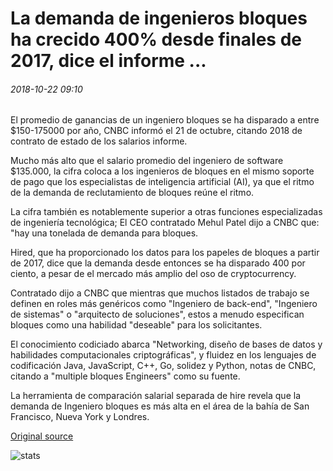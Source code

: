 # La demanda de ingenieros bloques ha crecido 400% desde finales de 2017, dice el informe ...

###### 2018-10-22 09:10

El promedio de ganancias de un ingeniero bloques se ha disparado a entre $150-175000 por año, CNBC informó el 21 de octubre, citando 2018 de contrato de estado de los salarios informe.

Mucho más alto que el salario promedio del ingeniero de software $135.000, la cifra coloca a los ingenieros de bloques en el mismo soporte de pago que los especialistas de inteligencia artificial (AI), ya que el ritmo de la demanda de reclutamiento de bloques reúne el ritmo.

La cifra también es notablemente superior a otras funciones especializadas de ingeniería tecnológica; El CEO contratado Mehul Patel dijo a CNBC que: "hay una tonelada de demanda para bloques.

Hired, que ha proporcionado los datos para los papeles de bloques a partir de 2017, dice que la demanda desde entonces se ha disparado 400 por ciento, a pesar de el mercado más amplio del oso de cryptocurrency.

Contratado dijo a CNBC que mientras que muchos listados de trabajo se definen en roles más genéricos como "Ingeniero de back-end", "Ingeniero de sistemas" o "arquitecto de soluciones", estos a menudo especifican bloques como una habilidad "deseable" para los solicitantes.

El conocimiento codiciado abarca "Networking, diseño de bases de datos y habilidades computacionales criptográficas", y fluidez en los lenguajes de codificación Java, JavaScript, C++, Go, solidez y Python, notas de CNBC, citando a "multiple bloques Engineers" como su fuente.

La herramienta de comparación salarial separada de hire revela que la demanda de Ingeniero bloques es más alta en el área de la bahía de San Francisco, Nueva York y Londres.

[Original source](https://cointelegraph.com/news/demand-for-blockchain-engineers-has-grown-400-since-end-of-2017-report-says)

![stats](https://c.statcounter.com/11760860/0/a89fa40b/1/ "stats")